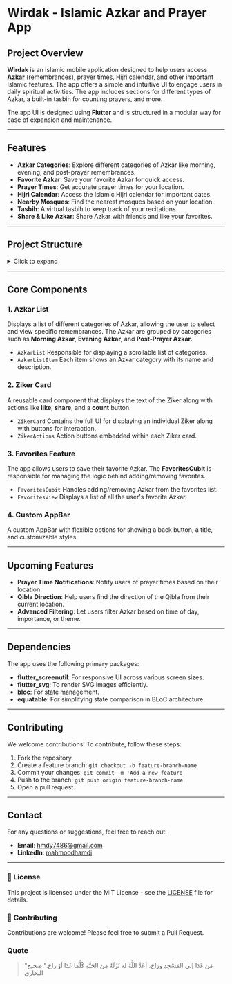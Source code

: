 # Wirdak - Islamic Azkar and Prayer App

## Project Overview

**Wirdak** is an Islamic mobile application designed to help users access **Azkar** (remembrances), prayer times, Hijri calendar, and other important Islamic features. The app offers a simple and intuitive UI to engage users in daily spiritual activities. The app includes sections for different types of Azkar, a built-in tasbih for counting prayers, and more.

The app UI is designed using **Flutter** and is structured in a modular way for ease of expansion and maintenance.

---

## Features

- **Azkar Categories**: Explore different categories of Azkar like morning, evening, and post-prayer remembrances.
- **Favorite Azkar**: Save your favorite Azkar for quick access.
- **Prayer Times**: Get accurate prayer times for your location.
- **Hijri Calendar**: Access the Islamic Hijri calendar for important dates.
- **Nearby Mosques**: Find the nearest mosques based on your location.
- **Tasbih**: A virtual tasbih to keep track of your recitations.
- **Share & Like Azkar**: Share Azkar with friends and like your favorites.
  
---

## Project Structure

<details>
<summary>Click to expand</summary>

```bash
lib/
│
├── core/
│   ├── common/
│   │   ├── cubits/
│   │   │   └── favorites_cubit.dart            # Bloc for managing favorite Azkar
│   │   │   └── favorites_state.dart            # State management for favorites
│   │   │   └── ziker_cubit.dart                # Bloc for managing Ziker actions
│   │   │   └── ziker_state.dart                # State management for Ziker actions
│   │   ├── models/
│   │   │   └── azkar_category.dart             # Data model for Azkar categories
│   │   │   └── azkar_model.dart                # Data model for individual Azkar
│   │   ├── widgets/
│   │   │   └── azkar_list_item.dart            # Widget for each Azkar list item
│   │   │   └── azkar_list.dart                 # Widget displaying list of Azkar
│   │   │   └── custom_app_bar.dart             # Custom reusable app bar widget
│   │   │   └── date_widget.dart                # Widget displaying current date
│   │   │   └── location_and_date_header.dart   # Header with location and date
│   │   │   └── location_widget.dart            # Widget displaying user location
│   │   │   └── ziker_actions.dart              # Actions (like, share, etc.) for Azkar
│   │   │   └── ziker_card.dart                 # Card displaying Azkar details
│   │   │   └── ziker_thwab.dart                # Widget showing rewards of Azkar
│   ├── utils/
│   │   ├── constants/
│   │   │   └── azkar_data.dart                 # Static data source for Azkar
│   │   │   └── colors.dart                     # Color palette used in the app
│   │   │   └── image_strings.dart              # Image paths for assets
│   │   │   └── text_strings.dart               # Text constants used in the app
│   │   │   └── text_styles.dart                # Styles for app text elements
│   │   ├── device/
│   │   │   └── device_utility.dart             # Utilities for device-related info
│   │   ├── formatters/
│   │   │   └── formatter.dart                  # Helper methods for formatting data
│   │   ├── theme/
│   │   │   └── theme.dart                      # Theme configuration for the app
│   │   ├── helpers/
│   │   │   └── spacing.dart                    # Helpers for adding space between widgets
│
├── features/
│   ├── hijri_calender/                         # Feature folder for Hijri calendar
│   ├── home/
│   │   └── presentation/
│   │       ├── cubit/
│   │       │   └── prayer_time_cubit.dart      # Bloc for managing prayer times
│   │       │   └── prayer_time_state.dart      # State management for prayer times
│   │       └── views/
│   │           └── home_view.dart              # Main home screen view
│   │       └── widgets/
│   │           └── all_prayers_widget.dart     # Widget displaying all prayer times
│   │           └── features_list_item.dart     # List item widget for home features
│   │           └── features_list.dart          # Widget displaying a list of home features
│   │           └── vertical_prayer_time.dart   # Widget showing prayer times vertically
│   ├── masbaha/                                # Feature folder for Tasbih (Masbaha)
│   ├── notifications/                          # Folder for notification-related features
│   ├── prayer_timer/                           # Folder for managing prayer timers
│   ├── reading_azkar/
│   │   └── presentation/
│   │       └── views/
│   │           └── all_azkar_view.dart         # View showing all Azkar
│   │           └── favourite_view.dart         # View showing favorite Azkar
│   │           └── ziker_view.dart             # View for displaying Azkar by category
│   ├── settings/                               # Feature folder for settings
│
├── app.dart                                    # Main app configuration
├── firebase_options.dart                       # Firebase integration options
├── main_development.dart                       # Main entry for development mode
└── main_production.dart                        # Main entry for production mode
```

</details>

---

## Core Components

### 1. **Azkar List**

Displays a list of different categories of Azkar, allowing the user to select and view specific remembrances. The Azkar are grouped by categories such as **Morning Azkar**, **Evening Azkar**, and **Post-Prayer Azkar**.

- `AzkarList` Responsible for displaying a scrollable list of categories.
- `AzkarListItem` Each item shows an Azkar category with its name and description.

### 2. **Ziker Card**

A reusable card component that displays the text of the Ziker along with actions like **like**, **share**, and a **count** button.

- `ZikerCard` Contains the full UI for displaying an individual Ziker along with buttons for interaction.
- `ZikerActions`  Action buttons embedded within each Ziker card.

### 3. **Favorites Feature**

The app allows users to save their favorite Azkar. The **FavoritesCubit** is responsible for managing the logic behind adding/removing favorites.

- `FavoritesCubit` Handles adding/removing Azkar from the favorites list.
- `FavoritesView` Displays a list of all the user's favorite Azkar.

### 4. **Custom AppBar**

A custom AppBar with flexible options for showing a back button, a title, and customizable styles.

---

## Upcoming Features

- **Prayer Time Notifications**: Notify users of prayer times based on their location.
- **Qibla Direction**: Help users find the direction of the Qibla from their current location.
- **Advanced Filtering**: Let users filter Azkar based on time of day, importance, or theme.

---

## Dependencies

The app uses the following primary packages:

- **flutter_screenutil**: For responsive UI across various screen sizes.
- **flutter_svg**: To render SVG images efficiently.
- **bloc**: For state management.
- **equatable**: For simplifying state comparison in BLoC architecture.

---

## Contributing

We welcome contributions! To contribute, follow these steps:

1. Fork the repository.
2. Create a feature branch: `git checkout -b feature-branch-name`
3. Commit your changes: `git commit -m 'Add a new feature'`
4. Push to the branch: `git push origin feature-branch-name`
5. Open a pull request.

---

## Contact

For any questions or suggestions, feel free to reach out:

- **Email**: <hmdy7486@gmail.com>
- **LinkedIn**: [mahmoodhamdi](https://www.linkedin.com/in/mahmoud-hamdy-alashwah)

---

### 📝 License

This project is licensed under the MIT License - see the [LICENSE](LICENSE) file for details.

### 🤝 Contributing

Contributions are welcome! Please feel free to submit a Pull Request.

### Quote

> "مَن غَدَا إلى المَسْجِدِ ورَاحَ، أعَدَّ اللَّهُ له نُزُلَهُ مِنَ الجَنَّةِ كُلَّما غَدَا أوْ رَاحَ."
> صحيح البخاري
